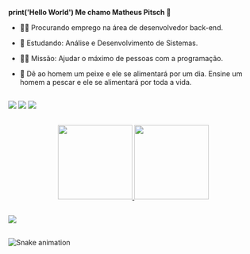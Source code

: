 **print('Hello World') Me chamo Matheus Pitsch 🐙**

- 👨‍💻  Procurando emprego na área de desenvolvedor back-end.
- 🌱  Estudando: Análise e Desenvolvimento de Sistemas. 
- 🐱‍👤  Missão: Ajudar o máximo de pessoas com a programação.

- 🍃  Dê ao homem um peixe e ele se alimentará por um dia. Ensine um homem a pescar e ele se alimentará por toda a vida.

##

<div>
  <a href="https://www.linkedin.com/in/matheuspitsch/" target="_blank"><img src="https://img.shields.io/badge/LinkedIn-0077B5?style=for-the-badge&logo=linkedin&logoColor=white" target="_blank"></a> 
  <a href="mailto:matheuspitschh@gmail.com" target="_blank"><img src="https://img.shields.io/badge/Gmail-D14836?style=for-the-badge&logo=gmail&logoColor=white" target="_blank"></a>
  <a href="https://www.instagram.com/_pitsch_/" target="_blank"><img src="https://img.shields.io/badge/Instagram-E4405F?style=for-the-badge&logo=instagram&logoColor=white" target="_blank"></a> 
   
</div>

##

<div align="center">
  <a href="https://github.com/MatheusPitsch">
  <img height="150em" src="https://github-readme-stats.vercel.app/api?username=MatheusPitsch&show_icons=true&theme=vision-friendly-dark&include_all_commits=true&count_private=true"/>
  <img height="150em" src="https://github-readme-stats.vercel.app/api/top-langs/?username=MatheusPitsch&layout=compact&langs_count=7&theme=vision-friendly-dark"/>
</div>

##

<div> 
  <img src="https://img.shields.io/badge/Python-14354C?style=for-the-badge&logo=python&logoColor=white" target="_blank"></a> 

</div>

##

![Snake animation](https://github.com/MatheusPitsch/MatheusPitsch/blob/output/github-contribution-grid-snake.svg)